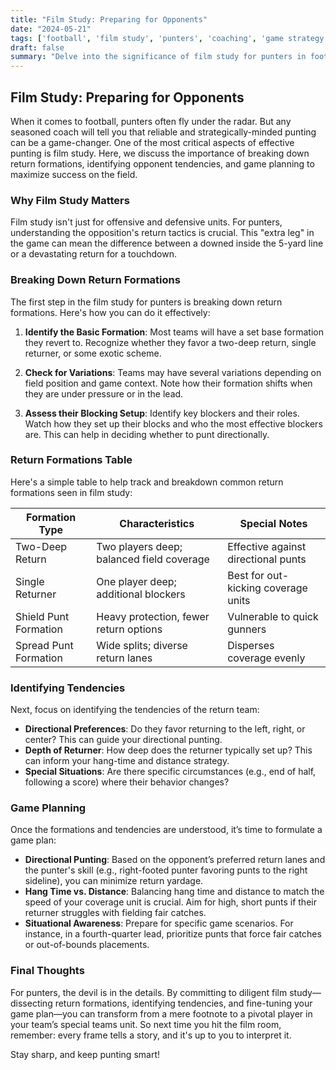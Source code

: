 ```yaml
---
title: "Film Study: Preparing for Opponents"
date: "2024-05-21"
tags: ['football', 'film study', 'punters', 'coaching', 'game strategy', 'return formations', 'tendencies', 'game planning']
draft: false
summary: "Delve into the significance of film study for punters in football, highlighting the breakdown of return formations, identification of tendencies, and effective game planning."
---
```


## Film Study: Preparing for Opponents

When it comes to football, punters often fly under the radar. But any seasoned coach will tell you that reliable and strategically-minded punting can be a game-changer. One of the most critical aspects of effective punting is film study. Here, we discuss the importance of breaking down return formations, identifying opponent tendencies, and game planning to maximize success on the field.

### Why Film Study Matters

Film study isn't just for offensive and defensive units. For punters, understanding the opposition's return tactics is crucial. This "extra leg" in the game can mean the difference between a downed inside the 5-yard line or a devastating return for a touchdown.

### Breaking Down Return Formations

The first step in the film study for punters is breaking down return formations. Here's how you can do it effectively:

1. **Identify the Basic Formation**: Most teams will have a set base formation they revert to. Recognize whether they favor a two-deep return, single returner, or some exotic scheme.
   
2. **Check for Variations**: Teams may have several variations depending on field position and game context. Note how their formation shifts when they are under pressure or in the lead.

3. **Assess their Blocking Setup**: Identify key blockers and their roles. Watch how they set up their blocks and who the most effective blockers are. This can help in deciding whether to punt directionally.

### Return Formations Table

Here's a simple table to help track and breakdown common return formations seen in film study:

| Formation Type         | Characteristics                          | Special Notes                        |
|-----------------------|------------------------------------------|--------------------------------------|
| Two-Deep Return        | Two players deep; balanced field coverage| Effective against directional punts  |
| Single Returner       | One player deep; additional blockers       | Best for out-kicking coverage units   |
| Shield Punt Formation | Heavy protection, fewer return options    | Vulnerable to quick gunners          |
| Spread Punt Formation | Wide splits; diverse return lanes         | Disperses coverage evenly            |

### Identifying Tendencies

Next, focus on identifying the tendencies of the return team:

- **Directional Preferences**: Do they favor returning to the left, right, or center? This can guide your directional punting.
- **Depth of Returner**: How deep does the returner typically set up? This can inform your hang-time and distance strategy.
- **Special Situations**: Are there specific circumstances (e.g., end of half, following a score) where their behavior changes?

### Game Planning

Once the formations and tendencies are understood, it’s time to formulate a game plan:

- **Directional Punting**: Based on the opponent’s preferred return lanes and the punter's skill (e.g., right-footed punter favoring punts to the right sideline), you can minimize return yardage.
- **Hang Time vs. Distance**: Balancing hang time and distance to match the speed of your coverage unit is crucial. Aim for high, short punts if their returner struggles with fielding fair catches.
- **Situational Awareness**: Prepare for specific game scenarios. For instance, in a fourth-quarter lead, prioritize punts that force fair catches or out-of-bounds placements.

### Final Thoughts

For punters, the devil is in the details. By committing to diligent film study—dissecting return formations, identifying tendencies, and fine-tuning your game plan—you can transform from a mere footnote to a pivotal player in your team’s special teams unit. So next time you hit the film room, remember: every frame tells a story, and it's up to you to interpret it.

Stay sharp, and keep punting smart!
```
